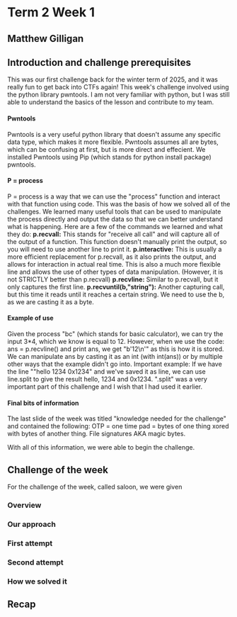 # Term 2 Week 1
## Matthew Gilligan

## Introduction and challenge prerequisites
This was our first challenge back for the winter term of 2025, and it was really fun to get back into CTFs again! This week's challenge involved using the python library pwntools. I am not very familiar with python, but I was still able to understand the basics of the lesson and contribute to my team. 

#### Pwntools
Pwntools is a very useful python library that doesn't assume any specific data type, which makes it more flexible. Pwntools assumes all are bytes, which can be confusing at first, but is more direct and effecient. We installed Pwntools using Pip (which stands for python install package) pwntools. 

#### P = process
P = process is a way that we can use the "process" function and interact with that function using code. This was the basis of how we solved all of the challenges. We learned many useful tools that can be used to manipulate the process directly and output the data so that we can better understand what is happening. Here are a few of the commands we learned and what they do:
**p.recvall:** This stands for "receive all call" and will capture all of the output of a function. This function doesn't manually print the output, so you will need to use another line to print it. 
**p.interactive:** This is usually a more efficient replacement for p.recvall, as it also prints the output, and allows for interaction in actual real time. This is also a much more flexible line and allows the use of other types of data manipulation. (However, it is not STRICTLY better than p.recvall)
**p.recvline:** Similar to p.recvall, but it only captures the first line.
**p.recvuntil(b,"string"):** Another capturing call, but this time it reads until it reaches a certain string. We need to use the b, as we are casting it as a byte. 

#### Example of use
Given the process "bc" (which stands for basic calculator), we can try the input 3*4, which we know is equal to 12. However, when we use the code: ans = p.recvline() and print ans, we get "b'12\n'" as this is how it is stored. We can manipulate ans by casting it as an int (with int(ans)) or by multiple other ways that the example didn't go into.
Important example: If we have the line ""hello 1234 0x1234" and we've saved it as line, we can use line.split to give the result hello, 1234 and 0x1234. ".split" was a very important part of this challenge and I wish that I had used it earlier. 

#### Final bits of information
The last slide of the week was titled "knowledge needed for the challenge" and contained the following: 
OTP = one time pad = bytes of one thing xored with bytes of another thing. 
File signatures AKA magic bytes. 

With all of this information, we were able to begin the challenge. 

## Challenge of the week
For the challenge of the week, called saloon, we were given 
### Overview
### Our approach
### First attempt
### Second attempt
### How we solved it

## Recap

